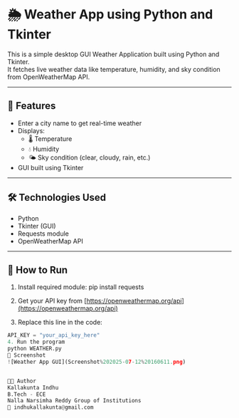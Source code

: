 # 🌦️ Weather App using Python and Tkinter

This is a simple desktop GUI Weather Application built using Python and Tkinter.  
It fetches live weather data like temperature, humidity, and sky condition from OpenWeatherMap API.

---

## 📌 Features
- Enter a city name to get real-time weather
- Displays:
  - 🌡 Temperature
  - 💧 Humidity
  - 🌤 Sky condition (clear, cloudy, rain, etc.)
- GUI built using Tkinter

---

## 🛠 Technologies Used
- Python
- Tkinter (GUI)
- Requests module
- OpenWeatherMap API

---

## 🚀 How to Run

1. Install required module:
   pip install requests

2. Get your API key from [https://openweathermap.org/api](https://openweathermap.org/api)

3. Replace this line in the code:
```python
API_KEY = "your_api_key_here"
4. Run the program
python WEATHER.py
📸 Screenshot
![Weather App GUI](Screenshot%202025-07-12%20160611.png)


👩‍💻 Author
Kallakunta Indhu
B.Tech - ECE
Nalla Narsimha Reddy Group of Institutions
📧 indhukallakunta@gmail.com
